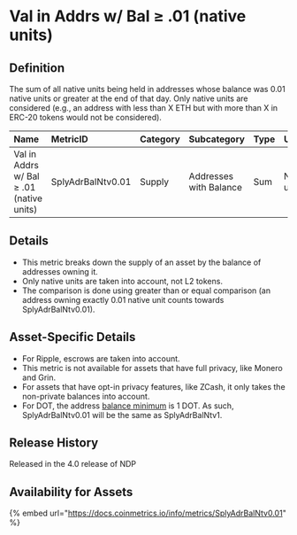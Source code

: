 # Val in Addrs w/ Bal ≥ .01 \(native units\)

## Definition

The sum of all native units being held in addresses whose balance was 0.01 native units or greater at the end of that day. Only native units are considered \(e.g., an address with less than X ETH but with more than X in ERC-20 tokens would not be considered\).

| Name | MetricID | Category | Subcategory | Type | Unit | Interval |
| :--- | :--- | :--- | :--- | :--- | :--- | :--- |
| Val in Addrs w/ Bal ≥ .01 \(native units\) | SplyAdrBalNtv0.01 | Supply | Addresses with Balance | Sum | Native units | 1 day |

## Details

* This metric breaks down the supply of an asset by the balance of addresses owning it.
* Only native units are taken into account, not L2 tokens.
* The comparison is done using greater than or equal comparison \(an address owning exactly 0.01 native unit counts towards SplyAdrBalNtv0.01\).

## Asset-Specific Details

* For Ripple, escrows are taken into account.
* This metric is not available for assets that have full privacy, like Monero and Grin.
* For assets that have opt-in privacy features, like ZCash, it only takes the non-private balances into account.
* For DOT, the address [balance minimum](https://support.polkadot.network/support/solutions/articles/65000168651-what-is-the-existential-deposit-) is 1 DOT. As such, SplyAdrBalNtv0.01 will be the same as SplyAdrBalNtv1. 

## Release History

Released in the 4.0 release of NDP

## Availability for Assets

{% embed url="https://docs.coinmetrics.io/info/metrics/SplyAdrBalNtv0.01" %}



